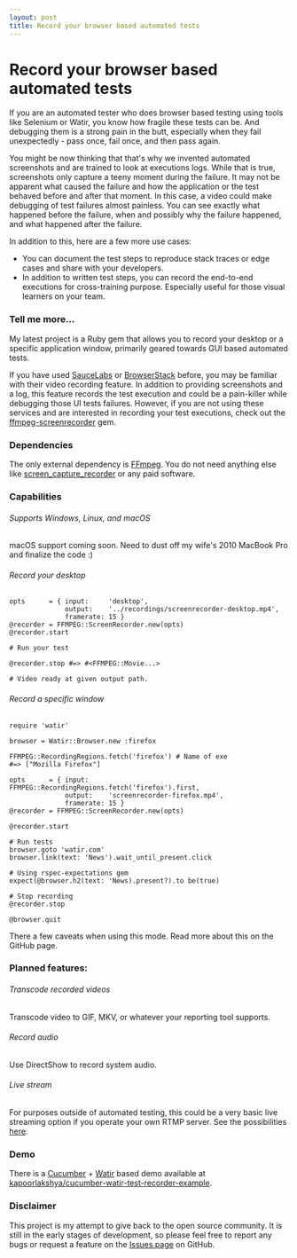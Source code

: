 ```yaml
---
layout: post
title: Record your browser based automated tests
---
```


# Record your browser based automated tests

If you are an automated tester who does browser based testing
using tools like Selenium or Watir, you know how fragile these tests can
be. And debugging them is a strong pain in the butt, especially
when they fail unexpectedly - pass once, fail once, and then pass
again.

You might be now thinking that that's why we invented automated screenshots
and are trained to look at executions logs. While that is true, screenshots
only capture a teeny moment during the failure. It may not be apparent what caused the failure
and how the application or the test behaved before and after that moment. In this case, a
video could make debugging of test failures almost painless. You can
see exactly what happened before the failure, when and possibly why the
failure happened, and what happened after the failure.

In addition to this, here are a few more use cases:

* You can document the test steps to reproduce stack traces or edge cases
and share with your developers.
* In addition to written test steps, you can record the end-to-end
executions for cross-training purpose. Especially useful for those visual
learners on your team.

### Tell me more...

My latest project is a Ruby gem that allows you to record your desktop
or a specific application window, primarily geared towards GUI based
automated tests.

If you have used [SauceLabs](https://saucelabs.com) or
[BrowserStack](https://www.browserstack.com/) before, you may be
familiar with their video recording feature. In addition to providing
screenshots and a log, this feature records the test execution and
could be a pain-killer while debugging those UI tests failures.
However, if you are not using these services and are interested
in recording your test executions, check out the [ffmpeg-screenrecorder](https://github.com/kapoorlakshya/ffmpeg-screenrecorder)
gem.

### Dependencies

The only external dependency is [FFmpeg](https://www.ffmpeg.org/). You
do not need anything else like [screen_capture_recorder](https://sourceforge.net/projects/screencapturer/)
or any paid software.

### Capabilities

###### Supports Windows, Linux, and macOS

macOS support coming soon. Need to dust off my wife's 2010 MacBook
Pro and finalize the code :)

###### Record your desktop

```
opts      = { input:     'desktop',
              output:    '../recordings/screenrecorder-desktop.mp4',
              framerate: 15 }
@recorder = FFMPEG::ScreenRecorder.new(opts)
@recorder.start

# Run your test

@recorder.stop #=> #<FFMPEG::Movie...>

# Video ready at given output path.
```

###### Record a specific window

```
require 'watir'

browser = Watir::Browser.new :firefox

FFMPEG::RecordingRegions.fetch('firefox') # Name of exe
#=> ["Mozilla Firefox"]

opts      = { input:     FFMPEG::RecordingRegions.fetch('firefox').first,
              output:    'screenrecorder-firefox.mp4',
              framerate: 15 }
@recorder = FFMPEG::ScreenRecorder.new(opts)

@recorder.start

# Run tests
browser.goto 'watir.com'
browser.link(text: 'News').wait_until_present.click

# Using rspec-expectations gem
expect(@browser.h2(text: 'News).present?).to be(true)

# Stop recording
@recorder.stop

@browser.quit
```

There a few caveats when using this mode. Read more about this
on the GitHub page.

### Planned features:

###### Transcode recorded videos

Transcode video to GIF, MKV, or whatever your reporting tool supports.

###### Record audio

Use DirectShow to record system audio.

###### Live stream

For purposes outside of automated testing, this could be a very basic
live streaming option if you operate your own RTMP server. See the
possibilities [here](https://trac.ffmpeg.org/wiki/StreamingGuide).

### Demo

There is a [Cucumber](https://github.com/cucumber/cucumber) +
[Watir](https://github.com/watir/watir) based demo available at
[kapoorlakshya/cucumber-watir-test-recorder-example](https://github.com/kapoorlakshya/cucumber-watir-test-recorder-example).

### Disclaimer

This project is my attempt to give back to the open source
community. It is still in the early stages of development, so please
feel free to report any bugs or request a feature on the
[Issues page](https://github.com/kapoorlakshya/ffmpeg-screenrecorder/issues) on GitHub.